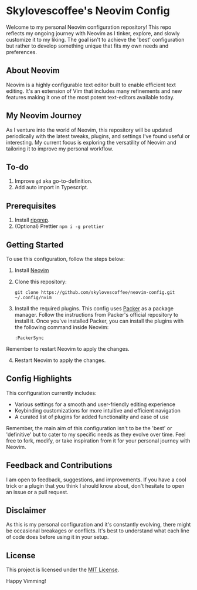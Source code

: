 # Skylovescoffee's Neovim Config

Welcome to my personal Neovim configuration repository! This repo reflects my ongoing journey with Neovim as I tinker, explore, and slowly customize it to my liking. The goal isn't to achieve the 'best' configuration but rather to develop something unique that fits my own needs and preferences.

## About Neovim

Neovim is a highly configurable text editor built to enable efficient text editing. It's an extension of Vim that includes many refinements and new features making it one of the most potent text-editors available today.

## My Neovim Journey

As I venture into the world of Neovim, this repository will be updated periodically with the latest tweaks, plugins, and settings I've found useful or interesting. My current focus is exploring the versatility of Neovim and tailoring it to improve my personal workflow.

## To-do
1. Improve `gd` aka go-to-definition.
2. Add auto import in Typescript.

## Prerequisites
1. Install [ripgrep](https://github.com/BurntSushi/ripgrep).
2. (Optional) Prettier `npm i -g prettier`
   
## Getting Started

To use this configuration, follow the steps below:

1. Install [Neovim](https://github.com/neovim/neovim/wiki/Installing-Neovim)

2. Clone this repository:

   ```
   git clone https://github.com/skylovescoffee/neovim-config.git ~/.config/nvim
   ```
3. Install the required plugins. This config uses [Packer](https://github.com/wbthomason/packer.nvim) as a package manager. Follow the instructions from Packer's official repository to install it. Once you've installed Packer, you can install the plugins with the following command inside Neovim:

   ```
   :PackerSync
   ```

Remember to restart Neovim to apply the changes.

4. Restart Neovim to apply the changes.

## Config Highlights

This configuration currently includes:

- Various settings for a smooth and user-friendly editing experience
- Keybinding customizations for more intuitive and efficient navigation
- A curated list of plugins for added functionality and ease of use

Remember, the main aim of this configuration isn't to be the 'best' or 'definitive' but to cater to my specific needs as they evolve over time. Feel free to fork, modify, or take inspiration from it for your personal journey with Neovim.

## Feedback and Contributions

I am open to feedback, suggestions, and improvements. If you have a cool trick or a plugin that you think I should know about, don't hesitate to open an issue or a pull request. 

## Disclaimer

As this is my personal configuration and it's constantly evolving, there might be occasional breakages or conflicts. It's best to understand what each line of code does before using it in your setup.

## License

This project is licensed under the [MIT License](LICENSE).

Happy Vimming!
